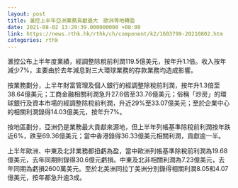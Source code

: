 ```yaml
---
layout: post
title: 滙控上半年亞洲業務貢獻最大　歐洲等地轉盈
date: 2021-08-02 13:29:39.000000000 +08:00
link: https://news.rthk.hk/rthk/ch/component/k2/1603799-20210802.htm
categories: rthk
---
```


滙控公布上半年度業績，經調整除稅前利潤119.5億美元，按年升1.1倍。收入按年減少7%，主要由於去年減息對三大環球業務的存款業務均造成影響。

按業務劃分，上半年財富管理及個人銀行的經調整除稅前利潤，按年升1.3倍至38.64億美元；工商金融相關利潤急升27.6倍至33.76億美元；俗稱「炒房」的環球銀行及資本市場的經調整除稅前利潤，升近29%至33.07億美元；至於企業中心的相關利潤錄得14.03億美元，按年升7%。

按地區劃分，亞洲仍是業務最大貢獻來源地，但上半年列帳基準除稅前利潤按年跌近6%，跌至69.36億美元；當中香港錄得36.33億美元相關利潤，貢獻逾一半。

上半年歐洲、中東及北非業務都扭虧為盈，當中歐洲列帳基準除稅前利潤為19.68億美元，去年同期則錄得30.6億元虧損。中東及北非相關利潤為7.23億美元，去年同期為虧損2600萬美元。至於北美洲同拉丁美洲分別錄得相關利潤8.05和4.07億美元，按年都急升逾3成。
